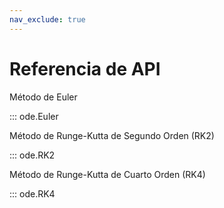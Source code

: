```yaml
---
nav_exclude: true
---
```


# Referencia de API

 Método de Euler 

::: ode.Euler


 Método de Runge-Kutta de Segundo Orden (RK2) 

::: ode.RK2


 Método de Runge-Kutta de Cuarto Orden (RK4) 

::: ode.RK4

